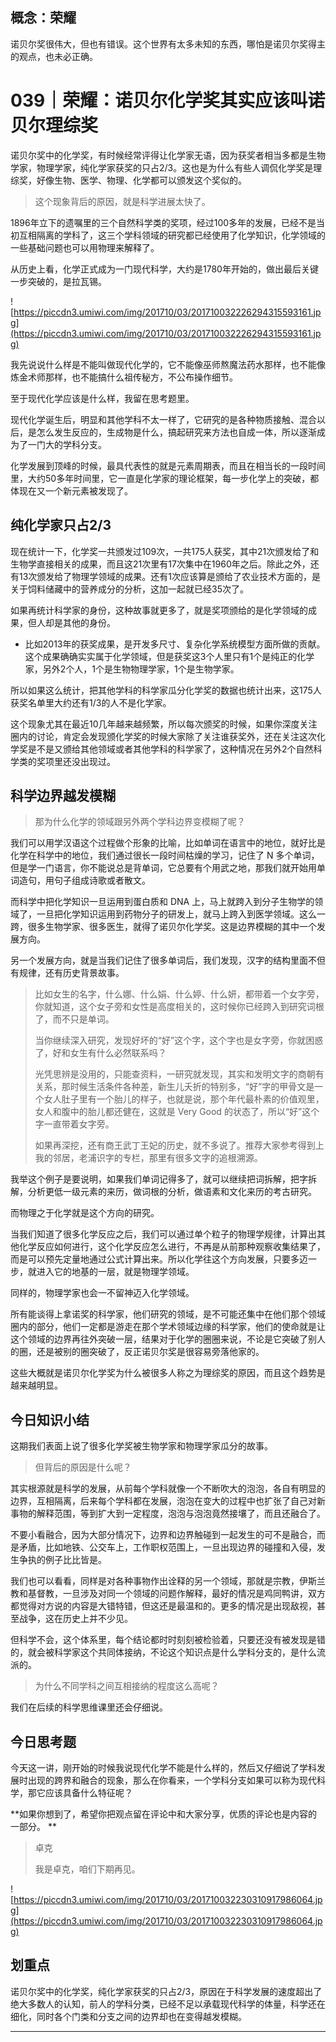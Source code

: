 ## 概念：荣耀

诺贝尔奖很伟大，但也有错误。这个世界有太多未知的东西，哪怕是诺贝尔奖得主的观点，也未必正确。

# 039｜荣耀：诺贝尔化学奖其实应该叫诺贝尔理综奖

诺贝尔奖中的化学奖，有时候经常评得让化学家无语，因为获奖者相当多都是生物学家，物理学家，纯化学家获奖的只占2/3。这也是为什么有些人调侃化学奖是理综奖，好像生物、医学、物理、化学都可以颁发这个奖似的。

> 这个现象背后的原因，就是科学进展太快了。

1896年立下的遗嘱里的三个自然科学类的奖项，经过100多年的发展，已经不是当初互相隔离的学科了，这三个学科领域的研究都已经使用了化学知识，化学领域的一些基础问题也可以用物理来解释了。

从历史上看，化学正式成为一门现代科学，大约是1780年开始的，做出最后关键一步突破的，是拉瓦锡。

![https://piccdn3.umiwi.com/img/201710/03/201710032226294315593161.jpg](https://piccdn3.umiwi.com/img/201710/03/201710032226294315593161.jpg)

我先说说什么样是不能叫做现代化学的，它不能像巫师熬魔法药水那样，也不能像炼金术师那样，也不能搞什么祖传秘方，不公布操作细节。

至于现代化学应该是什么样，我留在思考题里。

现代化学诞生后，明显和其他学科不太一样了，它研究的是各种物质接触、混合以后，是怎么发生反应的，生成物是什么，搞起研究来方法也自成一体，所以逐渐成为了一门大的学科分支。

化学发展到顶峰的时候，最具代表性的就是元素周期表，而且在相当长的一段时间里，大约50多年时间里，它一直是化学家的理论框架，每一步化学上的突破，都体现在又一个新元素被发现了。

## 纯化学家只占2/3

现在统计一下，化学奖一共颁发过109次，一共175人获奖，其中21次颁发给了和生物学直接相关的成果，而且这21次里有17次集中在1960年之后。除此之外，还有13次颁发给了物理学领域的成果。还有1次应该算是颁给了农业技术方面的，是关于饲料储藏中的营养成分的分析，这加一起就已经35次了。

如果再统计科学家的身份，这种故事就更多了，就是奖项颁给的是化学领域的成果，但人却是其他的身份。

* 比如2013年的获奖成果，是开发多尺寸、复杂化学系统模型方面所做的贡献。这个成果确确实实属于化学领域，但是获奖这3个人里只有1个是纯正的化学家，另外2个人，1个是生物物理学家，1个是生物学家。

所以如果这么统计，把其他学科的科学家瓜分化学奖的数据也统计出来，这175人获奖名单里大约还有1/3的人不是化学家。

这个现象尤其在最近10几年越来越频繁，所以每次颁奖的时候，如果你深度关注圈内的讨论，肯定会发现颁化学奖的时候大家除了关注谁获奖外，还在关注这次化学奖是不是又颁给其他领域或者其他学科的科学家了，这种情况在另外2个自然科学类的奖项里还没出现过。

## 科学边界越发模糊

> 那为什么化学的领域跟另外两个学科边界变模糊了呢？

我们可以用学汉语这个过程做个形象的比喻，比如单词在语言中的地位，就好比是化学在科学中的地位，我们通过很长一段时间枯燥的学习，记住了 N 多个单词，但是学一门语言，你不能说总是背单词，它总要有个用武之地，那我们就开始用单词造句，用句子组成诗歌或者散文。

而科学中把化学知识一旦运用到蛋白质和 DNA 上，马上就跨入到分子生物学的领域了，一旦把化学知识运用到药物分子的研发上，就马上跨入到医学领域。这么一跨，很多生物学家、很多医生，就得了诺贝尔化学奖。这是边界模糊的其中一个发展方向。

另一个发展方向，就是当我们记住了很多单词后，我们发现，汉字的结构里面不但有规律，还有历史背景故事。

> 比如女生的名字，什么娜、什么娟、什么婷、什么妍，都带着一个女字旁，你就知道，这个女子旁和女性是高度相关的，这时候你已经跨入到研究词根了，而不只是单词。
> 
> 
> 
> 当你继续深入研究，发现好坏的“好”这个字，这个字也是女字旁，你就困惑了，好和女生有什么必然联系吗？
> 
> 
> 
> 光凭思辨是没用的，只能查资料，一研究就发现，其实和发明文字的商朝有关系，那时候生活条件各种差，新生儿夭折的特别多，“好”字的甲骨文是一个女人肚子里有一个胎儿的样子，也就是说，那个年代最朴素的价值观里，女人和腹中的胎儿都还健在，这就是 Very Good 的状态了，所以“好”这个字一直带着女字旁。
> 
> 
> 
> 如果再深挖，还有商王武丁王妃的历史，就不多说了。推荐大家参考得到上我的邻居，老浦识字的专栏，那里有很多文字的追根溯源。

我举这个例子是要说明，如果我们单词记得多了，就可以继续把词拆解，把字拆解，分析更低一级元素的来历，做词根的分析，做语素和文化来历的考古研究。

而物理之于化学就是这个方向的研究。

当我们知道了很多化学反应之后，我们可以通过单个粒子的物理学规律，计算出其他化学反应如何进行，这个化学反应怎么进行，不再是从前那种观察收集结果了，而是可以预先定量地通过公式计算出来。所以化学往这个方向发展，只要多迈一步，就进入它的地基的一层，就是物理学领域。

同样的，物理学家也会一不留神迈入化学领域。

所有能谈得上拿诺奖的科学家，他们研究的领域，是不可能还集中在他们那个领域圈内的部分，他们一定都是游走在那个学术领域边缘的科学家，他们的使命就是让这个领域的边界再往外突破一层，结果对于化学的圈圈来说，不论是它突破了别人的圈，还是被别的圈突破了，反正诺贝尔奖是很容易旁落他家的。

这些大概就是诺贝尔化学奖为什么被很多人称之为理综奖的原因，而且这个趋势是越来越明显。

## 今日知识小结

这期我们表面上说了很多化学奖被生物学家和物理学家瓜分的故事。

> 但背后的原因是什么呢？

其实根源就是科学的发展，从前每个学科就像一个不断吹大的泡泡，各自有明显的边界，互相隔离，后来每个学科都在发展，泡泡在变大的过程中也扩张了自己对新事物的解释范围，等到扩大到一定程度，泡泡与泡泡竟然接壤了，而且还融合了。

不要小看融合，因为大部分情况下，边界和边界触碰到一起发生的可不是融合，而是矛盾，比如地铁、公交车上，工作职权范围上，一旦出现边界的碰撞和入侵，发生争执的例子比比皆是。

我们也可以看看，同样是对各种事物作出诠释的另一个领域，那就是宗教，伊斯兰教和基督教，一旦涉及对同一个领域的问题作解释，最好的情况是鸡同鸭讲，双方都觉得对方说的内容是大错特错，但这还是最温和的。更多的情况是出现敌视，甚至战争，这在历史上并不少见。

但科学不会，这个体系里，每个结论都时时刻刻被检验着，只要还没有被发现是错的，就会被科学家这个共同体接纳，不论这个知识点是什么学科分支的，是什么流派的。

> 为什么不同学科之间互相接纳的程度这么高呢？

我们在后续的科学思维课里还会仔细说。

## 今日思考题

今天这一讲，刚开始的时候我说现代化学不能是什么样的，然后又仔细说了学科发展时出现的跨界和融合的现象，那么在你看来，一个学科分支如果可以称为现代科学，那它应该具备什么特征呢？

 **如果你想到了，希望你把观点留在评论中和大家分享，优质的评论也是内容的一部分。 **

> 卓克
> 
> 我是卓克，咱们下期再见。

![https://piccdn3.umiwi.com/img/201710/03/201710032230310917986064.jpg](https://piccdn3.umiwi.com/img/201710/03/201710032230310917986064.jpg)

## 划重点

诺贝尔奖中的化学奖，纯化学家获奖的只占2/3，原因在于科学发展的速度超出了绝大多数人的认知，前人的学科分类，已经不足以承载现代科学的体量，科学还在细化，同时各个门类和分支之间的边界却也在变得越发模糊。

---
